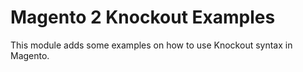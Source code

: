 # Magento 2 Knockout Examples
This module adds some examples on how to use Knockout syntax in Magento.
